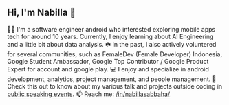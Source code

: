 ## Hi, I'm Nabilla 👋

🧕🏼 I'm a software engineer android who interested exploring mobile apps tech for around 10 years. Currently, I enjoy learning about AI Engineering and a little bit about data analysis. 
☘️ In the past, I also actively voluntered for several communities, such as FemaleDev (Female Developer) Indonesia, Google Student Ambassador, Google Top Contributor / Google Product Expert for account and google play. 
💻 I enjoy and specialize in android development, analytics, project management, and people management. 
🎤 Check this out to know about my various talk and projects outside coding in [public speaking events](https://github.com/nabillasab/nabillasab/blob/main/public-speaking.md).
📫 Reach me: [/in/nabillasabbaha/](https://www.linkedin.com/in/nabillasabbaha/)
